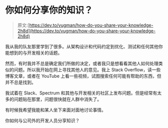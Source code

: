 # 你如何分享你的知识？

> 原文:[https://dev.to/vugman/how-do-you-share-your-knowledge-2h8d](https://dev.to/vugman/how-do-you-share-your-knowledge-2h8d)

我从我的队友那里学到了很多。从架构设计和代码约定到优化、测试和任何其他你能想到的与开发相关的话题。

然而，有时我并不总是确定我们所做的决定，或者我只是想看看其他人如何处理类似的问题。所以我开始在网上寻找其他人的意见。我上 Stack Overflow，读一些博客文章，或者在 YouTube 上看一些视频，试图搜索任何可能有帮助的东西，但并不总是找到。

我试着在 Slack、Spectrum 和其他与开发相关的社区上发布问题。但是经常有太多的问题贴在那里，问题很快就在人群中消失了。

有时候我希望我能和某人坐下来面对面地讨论事情。

你如何与公司外的开发人员分享知识？